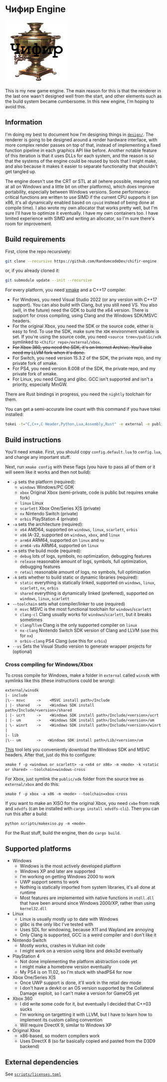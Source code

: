 # Чифир Engine

<img src="chifir.png" width="200" />

This is my new game engine. The main reason for this is that the renderer in the last one wasn't designed well from the
start, and other elements such as the build system became cumbersome. In this new engine, I'm hoping to avoid this.

## Information

I'm doing my best to document how I'm designing things in [`design/`](design/engine.typ). The renderer is going to be
designed around a render hardware interface, with more complex render passes on top of that, instead of implementing
a fixed function pipeline in each graphics API like before. Another notable feature of this iteration is that it uses
DLLs for each system, and the reason is so that the systems of the engine could be reused by tools that I might make,
and also because it makes it easier to separate functionality that shouldn't get tangled up.

The engine doesn't use the CRT or STL at all (where possible, meaning not at all on Windows and a little bit on other platforms),
which does improve portability, especially between Windows versions. Some performance-critical functions are written to use
SIMD if the current CPU supports it (on x86, it's all dynamically enabled based on `cpuid` instead of being done at compile
time). I also wrote my own allocator that works pretty well, but I'm sure I'll have to optimize it eventually. I have my own
containers too. I have limited experience with SIMD and writing an allocator, so I'm sure there's room for improvement.

## Build requirements

First, clone the repo recursively:
```sh
git clone --recursive https://github.com/RandomcodeDev/chifir-engine
```
or, if you already cloned it:
```sh
git submodule update --init --recursive
```

For every platform, you need [xmake](https://xmake.io) and a C++17 compiler.

- For Windows, you need Visual Studio 2022 (or any version with C++17 support). You can also build with Clang, but you still
  need VS. You also (will, in the future) need the GDK to build the x64 version. There is support for cross compiling, using
  Clang and the Windows SDK/MSVC headers.
- For the original Xbox, you need the SDK or the source code, either is easy to find. To use the SDK, make sure the `XDK`
  environment variable is set. If you're using the source code, you need `<source tree>/public/xdk` symlinked to `<Chifir repo>/external/xbox`.
- ~~For Xbox 360, you need the SDK, it's on Internet Archive. You'll also need my LLVM fork when it's done.~~
- For Switch, you need version 15.3.2 of the SDK, the private repo, and my private fork of xmake.
- For PS4, you need version 8.008 of the SDK, the private repo, and my private fork of xmake.
- For Linux, you need Clang and glibc. GCC isn't supported and isn't a priority, especially MinGW.

There are Rust bindings in progress, you need the `nightly` toolchain for them.

You can get a semi-accurate line count with this command if you have tokei installed:
```sh
tokei -t="C,C++,C Header,Python,Lua,Assembly,Rust" -e external -e public/xbox
```

## Build instructions

You'll need xmake. First, you should copy `config.default.lua` to `config.lua`, and change any important stuff.

Next, run `xmake config` with these flags (you have to pass all of them or it will seem like it works and then not build):

- `-p` sets the platform (required):
  - `windows` Windows/PC GDK
  - `xbox` Original Xbox (semi-private, code is public but requires xmake fork)
  - `linux` Linux
  - `scarlett` Xbox One/Series X|S (private)
  - `nx` Nintendo Switch (private)
  - `orbis` PlayStation 4 (private)
- `-a` sets the architecture (required):
  - `x64` AMD64, supported on `windows`, `linux`, `scarlett`, `orbis`
  - `x86` IA-32, supported on `windows`, `xbox`, and `linux`
  - `arm64` ARM64, supported on `linux` and `nx`
  - `arm64-v8a` ARM64, supported on `linux`
- `-m` sets the build mode (required):
  - `debug` lots of logs, symbols, no optimization, debugging features
  - `release` reasonable amount of logs, symbols, full optimization, debugging features
  - `retail` reasonable amount of logs, no symbols, full optimization
- `-k` sets whether to build static or dynamic libraries (required):
  - `static` everything is statically linked, supported on `windows`, `linux`, `scarlett`, `nx`, `orbis`
  - `shared` everything is dynamically linked (preferred), supported on `windows`, `linux`, `scarlett`
- `--toolchain` sets what compiler/linker to use (required)
  - `msvc` MSVC is the most functional toolchain for `windows`/`scarlett`
  - `clang-cl` Clang usually works for `windows`/`scarlett`, but it breaks sometimes
  - `clang`/`llvm` Clang is the only supported compiler on `linux`
  - `nx-clang` Nintendo Switch SDK version of Clang and LLVM (use this for `nx`)
  - `orbis-clang` PS4 Clang (use this for `orbis`)
- `--vs` Sets the Visual Studio version to generate wrapper projects for (optional)

### Cross compiling for Windows/Xbox

To cross compile for Windows, make a folder in `external` called `winsdk` with symlinks like this (these instructions could be wrong):
```
external/winsdk
|- include
|\-- msvc     ->    <MSVC install path>/Include
| |- shared   ->    <Windows SDK install path>/Include/<version>/shared
| |- ucrt     ->    <Windows SDK install path>/Include/<version>/ucrt
| |- um       ->    <Windows SDK install path>/Include/<version>/um
| \- winrt    ->    <Windows SDK install path>/Include/<version>/winrt
|
|- lib
|\-- um       ->   <Windows SDK install path>/Lib/<version>/um
```

[This](https://github.com/Jake-Shadle/xwin) tool lets you conveniently download the Windows SDK and MSVC headers.
After that, just do this to configure:
```
xmake f -p <windows or scarlett> -a <x64 or x86> -m <mode> -k <static or shared> --toolchain=windows-cross
```

For Xbox, just symlink the `public/xdk` folder from the source tree as `external/xbox` and do this:
```
xmake f -p xbox -a x86 -m <mode> --toolchain=xbox-cross
```

If you want to make an XISO for the original Xbox, you need `cxbe` from nxdk and `xdvdfs` (can be installed with
`cargo install xdvdfs-cli`). Then you can run this after a build:
```
python scripts/makexiso.py -m <mode>
```

For the Rust stuff, build the engine, then do `cargo build`.

## Supported platforms

- Windows
  - Windows is the most actively developed platform
  - Windows XP and later are supported
  - I'm working on getting Windows 2000 to work
  - UWP support seems to work
  - Nothing is statically imported from system libraries, it's all done at runtime
  - Most features are implemented with native functions in `ntdll.dll` that have been around since Windows 2000/XP, rather
	than using `kernel32.dll`
- Linux
  - Linux is usually mostly up to date with Windows
  - glibc is the only libc I've tested with
  - Uses SDL for windowing, because X11 and Wayland are annoying
  - Only Clang is supported, GCC is a weird compiler and I don't like it
- Nintendo Switch
  - Mostly works, crashes in Vulkan init code
  - I might work on a version using libnx and deko3d eventually
- PlayStation 4
  - Not done implementing the platform abstraction code yet
  - I might make a homebrew version eventually
  - My PS4 is on 11.02, so I'm stuck with shadPS4 for now
- Xbox One/Series X|S
  - Once UWP support is done, it'll work in the retail dev mode
  - I don't have a devkit or an OS version supported by the Collateral Damage exploit, so I can't make a version for GameOS yet
- Xbox 360
  - I did write some code for it, but eventually I decided that C++03 sucks
  - I'm working on targetting it with LLVM, but I have to learn how to implement its custom calling convention
  - Will require DirectX 9, similar to Windows XP
- Original Xbox
  - x86-based, so modern compilers work
  - Uses DirectX 8 (so far basically copied and pasted from the D3D9 backend)

## External dependencies
See [`scripts/licenses.toml`](scripts/licenses.toml)

